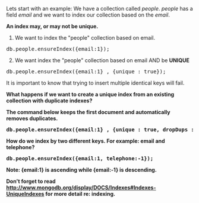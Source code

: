 Lets start with an example:  We have a collection called <i>people</i>.  <i>people</i> has a field <i>email</i> and we want to index our collection based on the <i>email</i>.

<b>An index may, or may not be unique. </b>

1. We want to index the "people" collection based on email.
<pre>db.people.ensureIndex({email:1});</pre>

2. We want index the "people" collection based on email AND be <b>UNIQUE</b>
<pre>db.people.ensureIndex({email:1} , {unique : true});</pre>
It is important to know that trying to insert multiple identical keys will fail.

<b>What happens if we want to create a unique index from an existing collection with duplicate indexes? <b>

The command below keeps the first document and automatically removes duplicates.
<pre>db.people.ensureIndex({email:1} , {unique : true, dropDups : true});</pre>

<b>How do we index by two different keys. For example: email and telephone?<b>
<pre>db.people.ensureIndex({email:1, telephone:-1});</pre>

Note: {email:1} is ascending while {email:-1} is descending.

Don't forget to read http://www.mongodb.org/display/DOCS/Indexes#Indexes-UniqueIndexes for more detail re: indexing.

